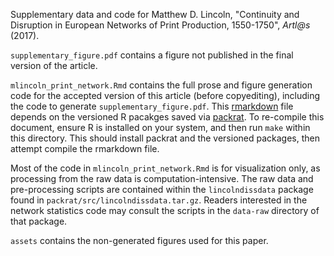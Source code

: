 Supplementary data and code for Matthew D. Lincoln, "Continuity and Disruption in European Networks of Print Production, 1550-1750", _Artl@s_ (2017).

`supplementary_figure.pdf` contains a figure not published in the final version of the article.

`mlincoln_print_network.Rmd` contains the full prose and figure generation code for the accepted version of this article (before copyediting), including the code to generate `supplementary_figure.pdf`.
This [rmarkdown] file depends on the versioned R pacakges saved via [packrat].
To re-compile this document, ensure R is installed on your system, and then run `make` within this directory.
This should install packrat and the versioned packages, then attempt compile the rmarkdown file.

Most of the code in `mlincoln_print_network.Rmd` is for visualization only, as processing from the raw data is computation-intensive.
The raw data and pre-processing scripts are contained within the `lincolndissdata` package found in `packrat/src/lincolndissdata.tar.gz`.
Readers interested in the network statistics code may consult the scripts in the `data-raw` directory of that package.

`assets` contains the non-generated figures used for this paper.

[rmarkdown]: http://rmarkdown.rstudio.com

[packrat]: http://rstudio.github.io/packrat/
